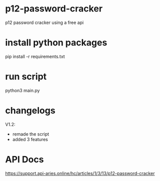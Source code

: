 # p12-password-cracker
p12 password cracker using a free api 

# install python packages

pip install -r requirements.txt

# run script

python3 main.py

# changelogs

V1.2: 
- remade the script
- added 3 features

# API Docs

https://support.api-aries.online/hc/articles/1/3/13/p12-password-cracker




